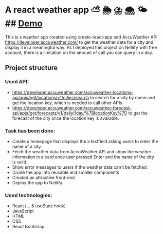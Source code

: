 # A react weather app :partly_sunny: :sun_behind_rain_cloud: :cloud_with_lightning_and_rain: :cloud_with_snow: :sun_behind_small_cloud: ## [Demo](https://the-weather-app-of-nhu.netlify.app/)



This is a weather app created using create-react-app and AccuWeather API https://developer.accuweather.com/ to get the weather data for a city and display it in a meaningful way. As I deployed this project on Netlify with free account, there is a limitation on the amount of call you can query in a day. 

## Project structure


### Used API:
- https://developer.accuweather.com/accuweather-locations-api/apis/get/locations/v1/cities/search to search for a city by name and get the location key, which is needed to call other APIs.
- https://developer.accuweather.com/accuweather-forecast-api/apis/get/forecasts/v1/daily/1day/%7BlocationKey%7D to get the forecast of the city once the location key is available.

### Task has been done:
- Create a homepage that displays the a textfield asking users to enter the name of a city.
- Fetch the weather data from AccuWeather API and show the weather information in a card once user pressed Enter and the name of the city is valid.
- Show error messages to users if the weather data can't be fetched.
- Divide the app into reusable and smaller components
- Created an attractive front-end.
- Deploy the app to Netlify.

### Used technologies:
- React (... & useState hook)
- JavaScript
- HTML
- CSS
- React Bootstrap

